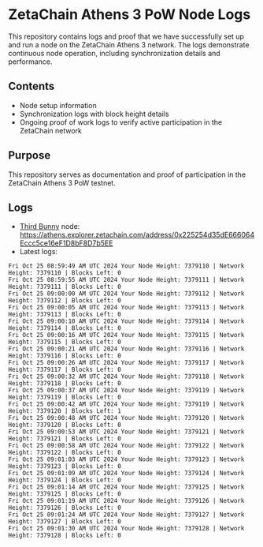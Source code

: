 # ZetaChain Athens 3 PoW Node Logs
This repository contains logs and proof that we have successfully set up and run a node on the ZetaChain Athens 3 network. The logs demonstrate continuous node operation, including synchronization details and performance.

## Contents
- Node setup information
- Synchronization logs with block height details
- Ongoing proof of work logs to verify active participation in the ZetaChain network

## Purpose
This repository serves as documentation and proof of participation in the ZetaChain Athens 3 PoW testnet.

## Logs

- [Third Bunny](https://thirdbunny.xyz/) node: https://athens.explorer.zetachain.com/address/0x225254d35dE666064Eccc5ce16eF1D8bF8D7b5EE
- Latest logs:
```
Fri Oct 25 08:59:49 AM UTC 2024 Your Node Height: 7379110 | Network Height: 7379110 | Blocks Left: 0
Fri Oct 25 08:59:55 AM UTC 2024 Your Node Height: 7379111 | Network Height: 7379111 | Blocks Left: 0
Fri Oct 25 09:00:00 AM UTC 2024 Your Node Height: 7379112 | Network Height: 7379112 | Blocks Left: 0
Fri Oct 25 09:00:05 AM UTC 2024 Your Node Height: 7379113 | Network Height: 7379113 | Blocks Left: 0
Fri Oct 25 09:00:10 AM UTC 2024 Your Node Height: 7379114 | Network Height: 7379114 | Blocks Left: 0
Fri Oct 25 09:00:16 AM UTC 2024 Your Node Height: 7379115 | Network Height: 7379115 | Blocks Left: 0
Fri Oct 25 09:00:21 AM UTC 2024 Your Node Height: 7379116 | Network Height: 7379116 | Blocks Left: 0
Fri Oct 25 09:00:26 AM UTC 2024 Your Node Height: 7379117 | Network Height: 7379117 | Blocks Left: 0
Fri Oct 25 09:00:32 AM UTC 2024 Your Node Height: 7379118 | Network Height: 7379118 | Blocks Left: 0
Fri Oct 25 09:00:37 AM UTC 2024 Your Node Height: 7379119 | Network Height: 7379119 | Blocks Left: 0
Fri Oct 25 09:00:42 AM UTC 2024 Your Node Height: 7379119 | Network Height: 7379120 | Blocks Left: 1
Fri Oct 25 09:00:48 AM UTC 2024 Your Node Height: 7379120 | Network Height: 7379120 | Blocks Left: 0
Fri Oct 25 09:00:53 AM UTC 2024 Your Node Height: 7379121 | Network Height: 7379121 | Blocks Left: 0
Fri Oct 25 09:00:58 AM UTC 2024 Your Node Height: 7379122 | Network Height: 7379122 | Blocks Left: 0
Fri Oct 25 09:01:03 AM UTC 2024 Your Node Height: 7379123 | Network Height: 7379123 | Blocks Left: 0
Fri Oct 25 09:01:09 AM UTC 2024 Your Node Height: 7379124 | Network Height: 7379124 | Blocks Left: 0
Fri Oct 25 09:01:14 AM UTC 2024 Your Node Height: 7379125 | Network Height: 7379125 | Blocks Left: 0
Fri Oct 25 09:01:19 AM UTC 2024 Your Node Height: 7379126 | Network Height: 7379126 | Blocks Left: 0
Fri Oct 25 09:01:24 AM UTC 2024 Your Node Height: 7379127 | Network Height: 7379127 | Blocks Left: 0
Fri Oct 25 09:01:30 AM UTC 2024 Your Node Height: 7379128 | Network Height: 7379128 | Blocks Left: 0
```
